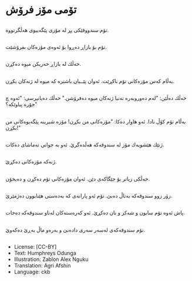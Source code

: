 # تۆمی مۆز فرۆش

##
تۆم سندووقێكی پڕ لە مۆزی پێگەییوی هەڵگرتووە.

##
تۆم بۆ بازاڕ دەڕوا  بۆ ئەوەی مۆزەكان بفرۆشێت.

##
خەڵك لە بازاڕ خەریكن میوە دەكڕن.

##
بەڵام كەس مۆزەكانی تۆم ناكڕێت. ئەوان پێــیان باشترە كە میوە لە ژنەكان بكڕن.

##
خەڵك دەڵێن: "لەم دەوروبەرە تەنیا ژنەكان میوە دەفرۆشن." خەڵك دەیانپرسی: "ئەوە چ جۆرە پیاوێكە؟"

##
بەڵام تۆم كۆڵ نادا. ئەو هاوار دەكا: "مۆزەكانی من بكڕن! مۆزە شیرینە پێگەیوەكانی من بكڕن!"

##
ژنێك هێشویەك مۆز لە سندوقەكە هەڵدەگرێ. ئەو بە جوانی تەماشای دەكات.

##
ژنەكە مۆزەكانی دەكڕێ.

##
خەڵكی زیاتر بۆ جێگاكەی دێن. ئەوان مۆزەكانی تۆم دەكڕن و دەیخۆن.

##
زۆر زوو سندوقەكە بەتاڵ دەبێ. تۆم ئەو پارانەی كە بەدەستی هێنابوون دەژمێرێ.

##
پاش ئەوە تۆم سابون و شەكر و نان دەكڕێ. ئەو كەرەستەكان لەناو سندوقەكە دەخات.

##
تۆم سندوقەكەی لەسەر سەری دادەنێ و بەرەو ماڵ بەڕێ دەكەوێ.

##
* License: [CC-BY]
* Text: Humphreys Odunga
* Illustration: Zablon Alex Nguku
* Translation: Agri Afshin
* Language: ckb
